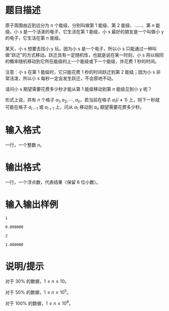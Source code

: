 # 题目描述

原子周围由近到远分为 $n$ 个能级，分别叫做第 $1$ 能级、第 $2$ 能级、……、第 $n$ 能级。小 s 是一个活泼的电子，它生活在第 $1$ 能级，小 s 最好的朋友是一个叫做小 y 的电子，它生活在第 $n$ 能级。

某天，小 s 想要去找小 y 玩，因为小 s 是一个电子，所以小 s 只能通过一种叫做“跃迁”的方式移动。跃迁具有一定随机性，也就是说在某一时刻，小 s 将以相同的概率随机移动到它所在能级的上一个能级或下一个能级，并花费 $1$ 秒的时间。

注意：小 s 在第 $1$ 能级时，它只能花费 $1$ 秒的时间跃迁到第 $2$ 能级；因为小 s 非常活泼，所以小 s 每秒一定会发生跃迁，不会原地不动。

请问小 s 期望需要花费多少秒才能从第 $1$ 能级移动到第 $n$ 能级见到小 y 呢？

形式上说，共有 $n$ 个格子 $a_1,a_2,\cdots,a_n$，若当前在格子 $a_i(i \neq 1)$ 上，则下一秒就可能在格子 $a_{i-1}$ 或 $a_{i+1}$ 上，问从 $a_1$ 移动到 $a_n$ 期望需要花费多少秒。

# 输入格式

一行，一个整数 $n$。

# 输出格式

一行，一个浮点数，代表结果（保留 6 位小数）。

# 输入输出样例

```input1
1
```

```output1
0.000000
```

```input2
2
```

```output2
1.000000
```

# 说明/提示

对于 $30 \%$ 的数据，$1 \leq n \leq 10$。

对于 $50 \%$ 的数据，$1 \leq n \leq {10}^5$。

对于 $100 \%$ 的数据，$1 \leq n \leq {10}^9$。
